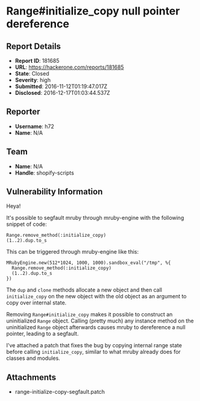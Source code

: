 # Range#initialize_copy null pointer dereference

## Report Details
- **Report ID**: 181685
- **URL**: https://hackerone.com/reports/181685
- **State**: Closed
- **Severity**: high
- **Submitted**: 2016-11-12T01:19:47.017Z
- **Disclosed**: 2016-12-17T01:03:44.537Z

## Reporter
- **Username**: h72
- **Name**: N/A

## Team
- **Name**: N/A
- **Handle**: shopify-scripts

## Vulnerability Information
Heya!

It's possible to segfault mruby through mruby-engine with the following snippet of code:

    Range.remove_method(:initialize_copy)
    (1..2).dup.to_s

This can be triggered through mruby-engine like this:

    MRubyEngine.new(512*1024, 1000, 1000).sandbox_eval("/tmp", %{
      Range.remove_method(:initialize_copy)
      (1..2).dup.to_s
    })

The `dup` and `clone` methods allocate a new object and then call `initialize_copy` on the new object with the old object as an argument to copy over internal state.

Removing `Range#initialize_copy` makes it possible to construct an uninitialized `Range` object. Calling (pretty much) any instance method on the uninitialized `Range` object afterwards causes mruby to dereference a null pointer, leading to a segfault.

I've attached a patch that fixes the bug by copying internal range state before calling `initialize_copy`, similar to what mruby already does for classes and modules.

## Attachments
- range-initialize-copy-segfault.patch
